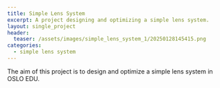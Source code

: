 ```yaml
---
title: Simple Lens System
excerpt: A project designing and optimizing a simple lens system.
layout: single_project
header:
  teaser: /assets/images/simple_lens_system_1/20250128145415.png
categories:
  - simple lens system
---
```

The aim of this project is to design and optimize a simple lens system in OSLO EDU.
